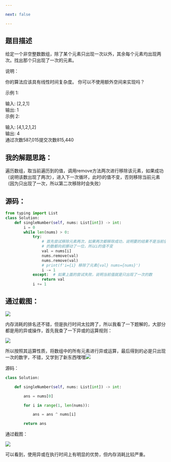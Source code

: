 ```yaml
---

next: false

---
```




<BlogInfo id="1335" title="leetcode之只出现一次的数字" author="白日梦想猿" pv=0 read_times=0 pre_cost_time="61" category="leetcode100题" tag_list="['leetcode', '              异或', '              动态数组']" create_time="2022.02.05 21:07:35.351077" update_time="2022.07.11 10:36:23" />

## **题目描述**

给定一个非空整数数组，除了某个元素只出现一次以外，其余每个元素均出现两次。找出那个只出现了一次的元素。

说明：

你的算法应该具有线性时间复杂度。 你可以不使用额外空间来实现吗？

示例 1:

输入: [2,2,1]  
输出: 1  
示例 2:

输入: [4,1,2,1,2]  
输出: 4  
通过次数587,015提交次数815,440



## **我的解题思路：**

遍历数组，取当前遍历到的值，调用remove方法两次进行移除该元素，如果成功（说明该数出现了两次），进入下一次循环，此时i的值不变，否则移除当前元素（因为只出现了一次，所以第二次移除时会失败）

## **源码：**
```python
from typing import List
class Solution:
    def singleNumber(self, nums: List[int]) -> int:
        i = 0
        while len(nums) > 0:
            try:
                # 首先尝试移除元素两次，如果两次都移除成功，说明要的结果不是当前值，因为当前值被移走了，相当于后面所有
                # 的数都向前挪动了一位，所以i的值不变
                val = nums[i]
                nums.remove(val)
                nums.remove(val)
                # print(f'i={i} 移除了元素{val} nums={nums}')
                i -= 1
            except:  # 如果上面的尝试失败，说明当前值就是只出现了一次的数
                return val
            i += 1
```

## **通过截图：**

![](http://www.lll.plus/media/image/2022/02/05/image-20220205210228-1.png)


内存消耗的排名还不错，但是执行时间太拉跨了，所以我看了一下题解的，大部分都是用的异或操作，首先我查了一下异或的运算规则：

![](http://www.lll.plus/media/image/2022/02/05/image-20220205210416-2.png)

所以按照其运算性质，将数组中的所有元素进行异或运算，最后得到的必是只出现一次的数字，不错，又学到了新东西嘿嘿![](http://www.lll.plus/media/image/2022/02/05/image-20220205210533-3.gif)

源码：

```python
class Solution:

    def singleNumber(self, nums: List[int]) -> int:

        ans = nums[0]

        for i in range(1, len(nums)):

            ans = ans ^ nums[i]

        return ans
```

通过截图：

![](http://www.lll.plus/media/image/2022/02/05/image-20220205210621-4.png)

可以看到，使用异或在执行时间上有明显的优势，但内存消耗比较严重。





























<ActionBox />
